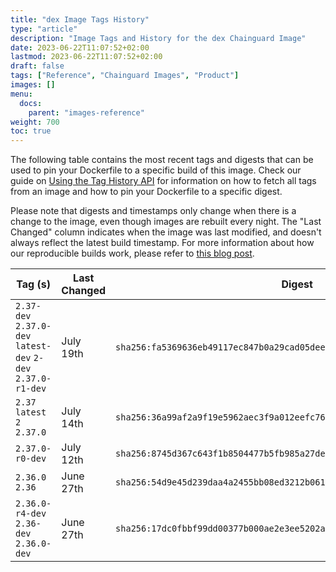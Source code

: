```yaml
---
title: "dex Image Tags History"
type: "article"
description: "Image Tags and History for the dex Chainguard Image"
date: 2023-06-22T11:07:52+02:00
lastmod: 2023-06-22T11:07:52+02:00
draft: false
tags: ["Reference", "Chainguard Images", "Product"]
images: []
menu:
  docs:
    parent: "images-reference"
weight: 700
toc: true
---
```


The following table contains the most recent tags and digests that can be used to pin your Dockerfile to a specific build of this image. Check our guide on [Using the Tag History API](/chainguard/chainguard-images/using-the-tag-history-api/) for information on how to fetch all tags from an image and how to pin your Dockerfile to a specific digest.

Please note that digests and timestamps only change when there is a change to the image, even though images are rebuilt every night. The "Last Changed" column indicates when the image was last modified, and doesn't always reflect the latest build timestamp. For more information about how our reproducible builds work, please refer to [this blog post](https://www.chainguard.dev/unchained/reproducing-chainguards-reproducible-image-builds).

| Tag (s)                                                       | Last Changed | Digest                                                                    |
|---------------------------------------------------------------|--------------|---------------------------------------------------------------------------|
|  `2.37-dev` `2.37.0-dev` `latest-dev` `2-dev` `2.37.0-r1-dev` | July 19th    | `sha256:fa5369636eb49117ec847b0a29cad05deec38329dbd3e307f8e9b4652ebdd41f` |
|  `2.37` `latest` `2` `2.37.0`                                 | July 14th    | `sha256:36a99af2a9f19e5962aec3f9a012eefc7638044e3f2d4e0e8fa0419976a2b95b` |
|  `2.37.0-r0-dev`                                              | July 12th    | `sha256:8745d367c643f1b8504477b5fb985a27ded58b898c57eefe88d6692c248a19a0` |
|  `2.36.0` `2.36`                                              | June 27th    | `sha256:54d9e45d239daa4a2455bb08ed3212b061163b8ad90e1b93d8226efb0c67de7c` |
|  `2.36.0-r4-dev` `2.36-dev` `2.36.0-dev`                      | June 27th    | `sha256:17dc0fbbf99dd00377b000ae2e3ee5202ac19b72e13f17a3b8c6136ea7d3f502` |
